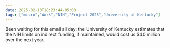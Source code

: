 ```yaml
---
date: 2025-02-10T18:23:44-05:00
tags: ["micro","Work","NIH","Project 2025","University of Kentucky"]
---
```

Been waiting for this email all day: the University of Kentucky estimates that the NIH limits on indirect funding, if maintained, would cost us $40 million over the next year.